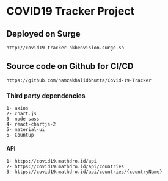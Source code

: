 # COVID19 Tracker Project

## Deployed on Surge
    http://covid19-tracker-hkbenvision.surge.sh 

## Source code on Github for CI/CD
    https://github.com/hamzakhalidbhutta/Covid-19-Tracker

### Third party dependencies
    1- axios
    2- chart.js
    3- node-sass
    4- react-chartjs-2
    5- material-ui
    6- Countup

#### API
    1- https://covid19.mathdro.id/api
    2- https://covid19.mathdro.id/api/countries
    3- https://covid19.mathdro.id/api/countries/{countryName}
